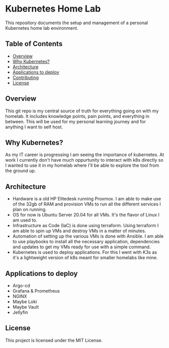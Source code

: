 # Kubernetes Home Lab

This repository documents the setup and management of a personal Kubernetes home lab environment.

## Table of Contents

- [Overview](#overview)
- [Why Kubernetes?](#why-kubernetes?)
- [Architecture](#architecture)
- [Applications to deploy](#applications-to-deploy)
- [Contributing](#contributing)
- [License](#license)

## Overview

This git repo is my central source of truth for everything going on with my homelab. It includes knowledge points, pain points, and everything in between. This will be used for my personal learning journey and for anything I want to self host.

## Why Kubernetes?

As my IT career is progressing I am seeing the importance of kubernetes. At work I currently don't have much oppurtunity to interact with k8s directly so I wanted to use it in my homelab where I'll be able to explore the tool from the ground up.

## Architecture

- Hardware is a old HP Elitedesk running Proxmox. I am able to make use of the 32gb of RAM and provision VMs to run all the different services I plan on running.
- OS for now is Ubuntu Server 20.04 for all VMs. It's the flavor of Linux I am used to.
- Infrastructure as Code (IaC) is done using terraform. Using terraform I am able to spin up VMs and destroy VMs in a matter of minutes.
- Automation of setting up the various VMs is done with Ansible. I am able to use playbooks to install all the necessary application, dependencies and updates to get my VMs ready for use with a simple command.
- Kubernetes is used to deploy applications. For this I went with K3s as it's a lightweight version of k8s meant for smaller homelabs like mine.

## Applications to deploy

- Argo-cd
- Grafana & Prometheus
- NGINX
- Maybe Loki
- Maybe Vault
- Jellyfin

## License

This project is licensed under the MIT License.